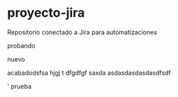 # proyecto-jira
Repositorio conectado a Jira para automatizaciones


probando

nuevo

acabadodsfsa
hjgj
t
dfgdfgf
saxda
asdasdasdasdasdfsdf




'
prueba
